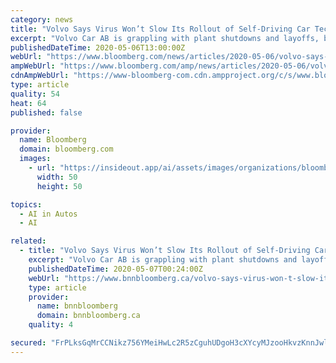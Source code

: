 ```yaml
---
category: news
title: "Volvo Says Virus Won’t Slow Its Rollout of Self-Driving Car Tech"
excerpt: "Volvo Car AB is grappling with plant shutdowns and layoffs, but one thing it’s not doing amid the fallout from the coronavirus pandemic is pumping the brakes on autonomous driving development."
publishedDateTime: 2020-05-06T13:00:00Z
webUrl: "https://www.bloomberg.com/news/articles/2020-05-06/volvo-says-virus-won-t-slow-its-rollout-of-self-driving-car-tech"
ampWebUrl: "https://www.bloomberg.com/amp/news/articles/2020-05-06/volvo-says-virus-won-t-slow-its-rollout-of-self-driving-car-tech"
cdnAmpWebUrl: "https://www-bloomberg-com.cdn.ampproject.org/c/s/www.bloomberg.com/amp/news/articles/2020-05-06/volvo-says-virus-won-t-slow-its-rollout-of-self-driving-car-tech"
type: article
quality: 54
heat: 64
published: false

provider:
  name: Bloomberg
  domain: bloomberg.com
  images:
    - url: "https://insideout.app/ai/assets/images/organizations/bloomberg.com-50x50.jpg"
      width: 50
      height: 50

topics:
  - AI in Autos
  - AI

related:
  - title: "Volvo Says Virus Won’t Slow Its Rollout of Self-Driving Car Tech"
    excerpt: "Volvo Car AB is grappling with plant shutdowns and layoffs, but one thing it’s not doing amid the fallout from the coronavirus pandemic is pumping the brakes on autonomous driving development."
    publishedDateTime: 2020-05-07T00:24:00Z
    webUrl: "https://www.bnnbloomberg.ca/volvo-says-virus-won-t-slow-its-rollout-of-self-driving-car-tech-1.1432202"
    type: article
    provider:
      name: bnnbloomberg
      domain: bnnbloomberg.ca
    quality: 4

secured: "FrPLksGqMrCCNikz756YMeiHwLc2R5zCguhUDgoH3cXYcyMJzooHkvzKnnJwleiPXBCT9MH48K8WhhxvJvkW76/oPQYRT8gwA9Y74ln823JkrEFj3lbjXI6IXnqCHg/rfHB2zSEbNpkLudTiNzHXbzPB4qmo0ajqw4lZXdFPL2hwZVlfmulZI9AU911PBtPSQawmYmZVkrUQXhJ1eub7CQuyO5o9iKvGyttsa7UVy8MVxyQrfwTpOPUn1RakbU7NeL5fQuyKcYkJ8p1Wrt9dhZi6zpazpmJavKDG7p/COgWlkjTDjxNCczX6KmFMrnAHtcGKOLcE9VgRx+Ic7Y5Kp2ARJ+3YZk7s2/iwuKIcHq7Tk5SEx2rSGmlEsE16GIJjsVevCza0O6uJWhdBanW90N+Vqg/9O7XeUAPQtxjHF0oeymmd6WkwQCOVHXugPLVNJBOYwZ/mzRcuII3NV79ZgV6x71r/bFbKocSFMiSwNgQ=;0EWEET48U4Kz2s92iLwR3Q=="
---
```


